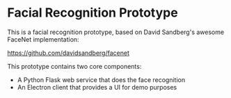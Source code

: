 # Facial Recognition Prototype

This is a facial recognition prototype, based on David Sandberg's awesome FaceNet implementation:

https://github.com/davidsandberg/facenet

This prototype contains two core components:
* A Python Flask web service that does the face recognition
* An Electron client that provides a UI for demo purposes
